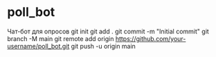 # poll_bot
Чат-бот для опросов 
git init
git add .
git commit -m "Initial commit"
git branch -M main
git remote add origin https://github.com/your-username/poll_bot.git
git push -u origin main
